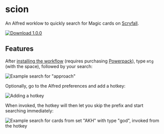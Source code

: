 # scion

An Alfred worklow to quickly search for Magic cards on [Scryfall](https://www.scryfall.com).

[![Download 1.0.0](https://img.shields.io/badge/download-v1.1.1-green.svg)](https://raw.githubusercontent.com/scryfall/scion/master/build/scryfall.alfredworkflow)

## Features

After [installing the workflow](https://www.alfredapp.com/blog/tips-and-tricks/tutorial-importing-and-setting-up-alfred-workflows/) (requires purchasing [Powerpack](https://www.alfredapp.com/powerpack/)), type `mtg ` (with the space), followed by your search:

![Example search for "approach"](docs/screenshot-wo.png)

Optionally, go to the Alfred preferences and add a hotkey:

![Adding a hotkey](docs/hotkey.png)

When invoked, the hotkey will then let you skip the prefix and start searching immediately:

![Example search for cards from set "AKH" with type "god", invoked from the hotkey](docs/screenshot-w.png)
